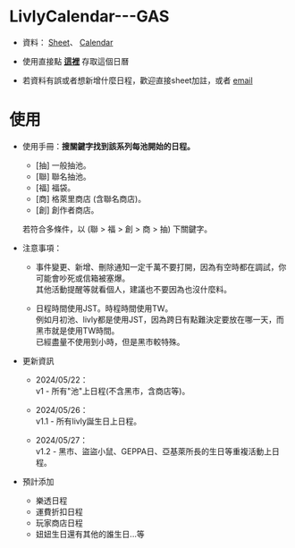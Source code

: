 # LivlyCalendar---GAS

* 資料：
[Sheet](https://docs.google.com/spreadsheets/d/1-q7Doyz9S9boUYjKzC6dsW8sSf-h9Q3WXPwd6dQNpHU/edit?usp=sharing)、
[Calendar](https://calendar.google.com/calendar/embed?src=a200972e55930fb88816a2a01900f3911b09e3cc8ef9454c59969187c3f5304f%40group.calendar.google.com&ctz=Asia%2FTaipei)

* 使用直接點 [**這裡**](https://calendar.google.com/calendar/u/0?cid=YTIwMDk3MmU1NTkzMGZiODg4MTZhMmEwMTkwMGYzOTExYjA5ZTNjYzhlZjk0NTRjNTk5NjkxODdjM2Y1MzA0ZkBncm91cC5jYWxlbmRhci5nb29nbGUuY29t) 存取這個日曆

* 若資料有誤或者想新增什麼日程，歡迎直接sheet加註，或者 [email](reneelivly@gmail.com) 

# 使用

- 使用手冊：**搜關鍵字找到該系列每池開始的日程。**<br>
    - [抽] 一般抽池。
    - [聯] 聯名抽池。
    - [福] 福袋。
    - [商] 格萊里商店 (含聯名商店)。
    - [創] 創作者商店。<br>
    
    若符合多條件，以 (聯 > 福 > 創 > 商 > 抽) 下關鍵字。<br>

- 注意事項：
    - 事件變更、新增、刪除通知一定千萬不要打開，因為有空時都在調試，你可能會吵死或信箱被塞爆。<br>
    其他活動提醒等就看個人，建議也不要因為也沒什麼料。

    - 日程時間使用JST。時程時間使用TW。<br>
    例如月初池、livly都是使用JST，因為跨日有點難決定要放在哪一天，而黑市就是使用TW時間。<br>
    已經盡量不使用到小時，但是黑市較特殊。

- 更新資訊
    - 2024/05/22：<br>
    v1 - 所有"池"上日程(不含黑市，含商店等)。

    - 2024/05/26：<br>
    v1.1 - 所有livly誕生日上日程。

    - 2024/05/27：<br>
    v1.2 - 黑市、盜盜小鼠、GEPPA日、亞基萊所長的生日等重複活動上日程。

- 預計添加
    - 樂透日程
    - 運費折扣日程
    - 玩家商店日程
    - 妞妞生日還有其他的誰生日...等